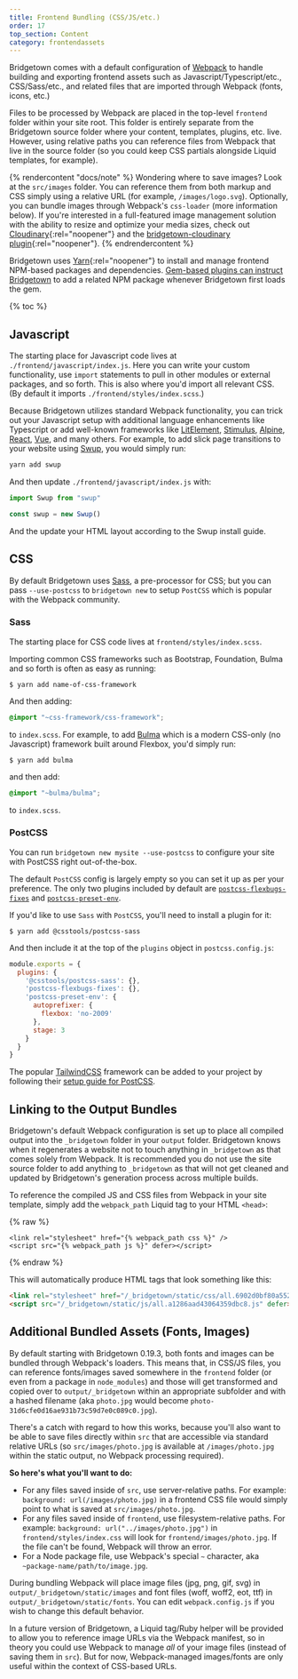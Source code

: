 ```yaml
---
title: Frontend Bundling (CSS/JS/etc.)
order: 17
top_section: Content
category: frontendassets
---
```


Bridgetown comes with a default configuration of [Webpack](https://webpack.js.org) to handle building and exporting frontend assets such as Javascript/Typescript/etc., CSS/Sass/etc., and related files that are imported through Webpack (fonts, icons, etc.)

Files to be processed by Webpack are placed in the top-level `frontend` folder within your site root. This folder is entirely separate from the Bridgetown source folder where your content, templates, plugins, etc. live. However, using relative paths you can reference files from Webpack that live in the source folder (so you could keep CSS partials alongside Liquid templates, for example).

{% rendercontent "docs/note" %}
Wondering where to save images? Look at the `src/images` folder. You can reference them from both markup and CSS simply using a relative URL (for example, `/images/logo.svg`). Optionally, you can bundle images through Webpack's `css-loader` (more information below). If you're interested in a full-featured image management solution with the ability to resize and optimize your media sizes, check out [Cloudinary](https://www.cloudinary.com){:rel="noopener"} and the [bridgetown-cloudinary plugin](https://github.com/bridgetownrb/bridgetown-cloudinary){:rel="noopener"}.
{% endrendercontent %}

Bridgetown uses [Yarn](https://yarnpkg.com){:rel="noopener"} to install and manage frontend NPM-based packages and dependencies. [Gem-based plugins can instruct Bridgetown](/docs/plugins/gems-and-webpack/) to add a related NPM package whenever Bridgetown first loads the gem.

{% toc %}

## Javascript

The starting place for Javascript code lives at `./frontend/javascript/index.js`. Here you can write your custom functionality, use `import` statements to pull in other modules or external packages, and so forth. This is also where you'd import all relevant CSS. (By default it imports `./frontend/styles/index.scss`.)

Because Bridgetown utilizes standard Webpack functionality, you can trick out your Javascript setup with additional language enhancements like Typescript or add well-known frameworks like [LitElement](https://lit-element.polymer-project.org), [Stimulus](https://stimulusjs.org), [Alpine](https://github.com/alpinejs/alpine/), [React](https://reactjs.org), [Vue](https://vuejs.org), and many others. For example, to add slick page transitions to your website using [Swup](https://swup.js.org/), you would simply run:

```sh
yarn add swup
```

And then update `./frontend/javascript/index.js` with:

```js
import Swup from "swup"

const swup = new Swup()
```

And the update your HTML layout according to the Swup install guide.

## CSS

By default Bridgetown uses [Sass](https://sass-lang.com), a pre-processor for CSS; but you can pass `--use-postcss` to `bridgetown new` to setup `PostCSS` which is popular with the Webpack community.

### Sass

The starting place for CSS code lives at `frontend/styles/index.scss`.

Importing common CSS frameworks such as Bootstrap, Foundation, Bulma and so forth is often as easy as running:

```shell
$ yarn add name-of-css-framework
```

And then adding:

```css
@import "~css-framework/css-framework";
```

to `index.scss`. For example, to add [Bulma](https://bulma.io) which is a modern CSS-only (no Javascript) framework built around Flexbox, you'd simply run:

```shell
$ yarn add bulma
```

and then add:

```css
@import "~bulma/bulma";
```

to `index.scss`.

### PostCSS

You can run `bridgetown new mysite --use-postcss` to configure your site with PostCSS right out-of-the-box.

The default `PostCSS` config is largely empty so you can set it up as per your preference. The only two plugins included by default are [`postcss-flexbugs-fixes`](https://github.com/luisrudge/postcss-flexbugs-fixes) and [`postcss-preset-env`](https://preset-env.cssdb.org).

If you'd like to use `Sass` with `PostCSS`, you'll need to install a plugin for it:

```shell
$ yarn add @csstools/postcss-sass
```

And then include it at the top of the `plugins` object in `postcss.config.js`:

```js
module.exports = {  
  plugins: {
    '@csstools/postcss-sass': {},
    'postcss-flexbugs-fixes': {},
    'postcss-preset-env': {
      autoprefixer: {
        flexbox: 'no-2009'
      },
      stage: 3
    }
  }
}
```

The popular [TailwindCSS](https://tailwindcss.com) framework can be added to your project by following their [setup guide for PostCSS](https://tailwindcss.com/docs/installation#installing-tailwind-css-as-a-post-css-plugin).

## Linking to the Output Bundles

Bridgetown's default Webpack configuration is set up to place all compiled output into the `_bridgetown` folder in your `output` folder. Bridgetown knows when it regenerates a website not to touch anything in `_bridgetown` as that comes solely from Webpack. It is recommended you do not use the site source folder to add anything to `_bridgetown` as that will not get cleaned and updated by Bridgetown's generation process across multiple builds.

To reference the compiled JS and CSS files from Webpack in your site template, simply add the `webpack_path` Liquid tag to your HTML `<head>`:

{% raw %}
```liquid
<link rel="stylesheet" href="{% webpack_path css %}" />
<script src="{% webpack_path js %}" defer></script>
```
{% endraw %}

This will automatically produce HTML tags that look something like this:

```html
<link rel="stylesheet" href="/_bridgetown/static/css/all.6902d0bf80a552c79eaa.css"/>
<script src="/_bridgetown/static/js/all.a1286aad43064359dbc8.js" defer></script>
```

## Additional Bundled Assets (Fonts, Images)

By default starting with Bridgetown 0.19.3, both fonts and images can be bundled through Webpack's loaders. This means that, in CSS/JS files, you can reference fonts/images saved somewhere in the `frontend` folder (or even from a package in `node_modules`) and those will get transformed and copied over to `output/_bridgetown` within an appropriate subfolder and with a hashed filename (aka `photo.jpg` would become `photo-31d6cfe0d16ae931b73c59d7e0c089c0.jpg`).

There's a catch with regard to how this works, because you'll also want to be able to save files directly within `src` that are accessible via standard relative URLs (so `src/images/photo.jpg` is available at `/images/photo.jpg` within the static output, no Webpack processing required).

**So here's what you'll want to do:**

* For any files saved inside of `src`, use server-relative paths. For example: `background: url(/images/photo.jpg)` in a frontend CSS file would simply point to what is saved at `src/images/photo.jpg`.
* For any files saved inside of `frontend`, use filesystem-relative paths. For example: `background: url("../images/photo.jpg")` in `frontend/styles/index.css` will look for `frontend/images/photo.jpg`. If the file can't be found, Webpack will throw an error.
* For a Node package file, use Webpack's special `~` character, aka `~package-name/path/to/image.jpg`.

During bundling Webpack will place image files (jpg, png, gif, svg) in `output/_bridgetown/static/images` and font files (woff, woff2, eot, ttf) in `output/_bridgetown/static/fonts`. You can edit `webpack.config.js` if you wish to change this default behavior.

In a future version of Bridgetown, a Liquid tag/Ruby helper will be provided to allow you to reference image URLs via the Webpack manifest, so in theory you could use Webpack to manage _all_ of your image files (instead of saving them in `src`). But for now, Webpack-managed images/fonts are only useful within the context of CSS-based URLs.
